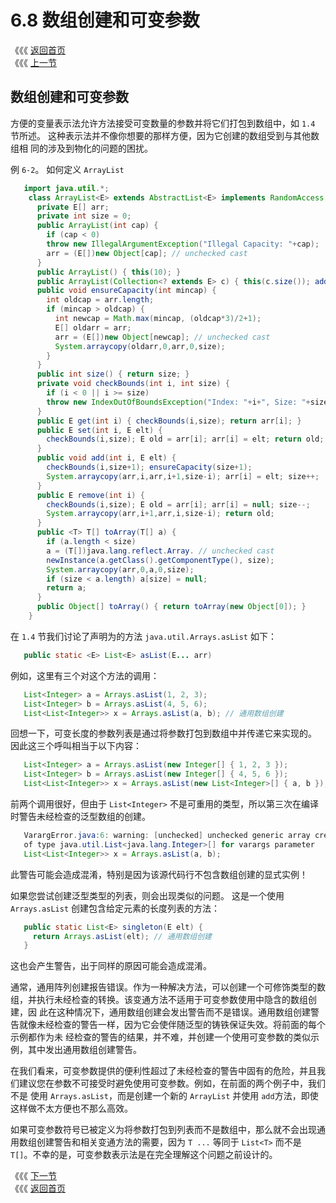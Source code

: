# 6.8 数组创建和可变参数

《《《 [返回首页](../../)  
《《《 [上一节](6.7-ru-he-ding-yi-arraylist.md)

## 数组创建和可变参数

方便的变量表示法允许方法接受可变数量的参数并将它们打包到数组中，如 `1.4` 节所述。 这种表示法并不像你想要的那样方便，因为它创建的数组受到与其他数组相 同的涉及到物化的问题的困扰。

例 `6-2`。 如何定义 `ArrayList`

```java
   import java.util.*;
    class ArrayList<E> extends AbstractList<E> implements RandomAccess {
      private E[] arr;
      private int size = 0;
      public ArrayList(int cap) {
        if (cap < 0)
        throw new IllegalArgumentException("Illegal Capacity: "+cap);
        arr = (E[])new Object[cap]; // unchecked cast
      }
      public ArrayList() { this(10); }
      public ArrayList(Collection<? extends E> c) { this(c.size()); addAll(c); }
      public void ensureCapacity(int mincap) {
        int oldcap = arr.length;
        if (mincap > oldcap) {
          int newcap = Math.max(mincap, (oldcap*3)/2+1);
          E[] oldarr = arr;
          arr = (E[])new Object[newcap]; // unchecked cast
          System.arraycopy(oldarr,0,arr,0,size);
        }
      }
      public int size() { return size; }
      private void checkBounds(int i, int size) {
        if (i < 0 || i >= size)
        throw new IndexOutOfBoundsException("Index: "+i+", Size: "+size);
      }
      public E get(int i) { checkBounds(i,size); return arr[i]; }
      public E set(int i, E elt) {
        checkBounds(i,size); E old = arr[i]; arr[i] = elt; return old;
      }
      public void add(int i, E elt) {
        checkBounds(i,size+1); ensureCapacity(size+1);
        System.arraycopy(arr,i,arr,i+1,size-i); arr[i] = elt; size++;
      }
      public E remove(int i) {
        checkBounds(i,size); E old = arr[i]; arr[i] = null; size--;
        System.arraycopy(arr,i+1,arr,i,size-i); return old;
      }
      public <T> T[] toArray(T[] a) {
        if (a.length < size)
        a = (T[])java.lang.reflect.Array. // unchecked cast
        newInstance(a.getClass().getComponentType(), size);
        System.arraycopy(arr,0,a,0,size);
        if (size < a.length) a[size] = null;
        return a;
      }
      public Object[] toArray() { return toArray(new Object[0]); }
    }
```

在 `1.4` 节我们讨论了声明为的方法 `java.util.Arrays.asList` 如下：

```java
   public static <E> List<E> asList(E... arr)
```

例如，这里有三个对这个方法的调用：

```java
   List<Integer> a = Arrays.asList(1, 2, 3);
   List<Integer> b = Arrays.asList(4, 5, 6);
   List<List<Integer>> x = Arrays.asList(a, b); // 通用数组创建
```

回想一下，可变长度的参数列表是通过将参数打包到数组中并传递它来实现的。 因此这三个呼叫相当于以下内容：

```java
   List<Integer> a = Arrays.asList(new Integer[] { 1, 2, 3 });
   List<Integer> b = Arrays.asList(new Integer[] { 4, 5, 6 });
   List<List<Integer>> x = Arrays.asList(new List<Integer>[] { a, b }); // 通用数组创建
```

前两个调用很好，但由于 `List<Integer>` 不是可重用的类型，所以第三次在编译时警告未经检查的泛型数组的创建。

```java
   VarargError.java:6: warning: [unchecked] unchecked generic array creation
   of type java.util.List<java.lang.Integer>[] for varargs parameter
   List<List<Integer>> x = Arrays.asList(a, b);
```

此警告可能会造成混淆，特别是因为该源代码行不包含数组创建的显式实例！

如果您尝试创建泛型类型的列表，则会出现类似的问题。 这是一个使用 `Arrays.asList` 创建包含给定元素的长度列表的方法：

```java
   public static List<E> singleton(E elt) {
     return Arrays.asList(elt); // 通用数组创建
   }
```

这也会产生警告，出于同样的原因可能会造成混淆。

通常，通用阵列创建报告错误。作为一种解决方法，可以创建一个可修饰类型的数组，并执行未经检查的转换。该变通方法不适用于可变参数使用中隐含的数组创建，因 此在这种情况下，通用数组创建会发出警告而不是错误。通用数组创建警告就像未经检查的警告一样，因为它会使伴随泛型的铸铁保证失效。将前面的每个示例都作为未 经检查的警告的结果，并不难，并创建一个使用可变参数的类似示例，其中发出通用数组创建警告。

在我们看来，可变参数提供的便利性超过了未经检查的警告中固有的危险，并且我们建议您在参数不可接受时避免使用可变参数。例如，在前面的两个例子中，我们不是 使用 `Arrays.asList`，而是创建一个新的 `ArrayList` 并使用 `add`方法，即使这样做不太方便也不那么高效。

如果可变参数符号已被定义为将参数打包到列表而不是数组中，那么就不会出现通用数组创建警告和相关变通方法的需要，因为 `T ...` 等同于 `List<T>` 而不是 `T[]`。不幸的是，可变参数表示法是在完全理解这个问题之前设计的。

《《《 [下一节](6.9-zuo-wei-yi-qi-yong-lei-xing-de-zhen-lie.md)  
《《《 [返回首页](../../)

